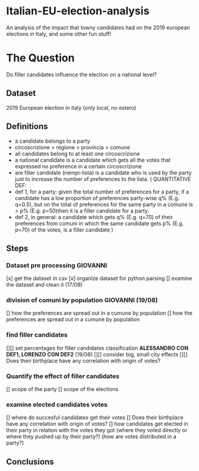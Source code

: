 # Italian-EU-election-analysis
An analysis of the impact that towny candidates had on the 2019 european elections in Italy, and some other fun stuff!

# The Question
Do filler candidates influence the election on a national level?

## Dataset
2019 European election in italy (only local, no estero)

## Definitions
- a candidate belongs to a party
- circoscrizione > regione > provincia > comune
- all candidates belong to at least one circoscrizione
- a national candidate is a candidate which gets all the votes that expressed no preference in a certain circoscrizione
- are filler candidate (riempi-lista) is a candidate who is used by the party just to increase the number of preferences to the lista.
(
QUANTITATIVE DEF:
- def 1, for a party: given the total number of preferences for a party, if a candidate has a low proportion of preferences party-wise q% (E.g. q=0.5),
but on the total of preferences for the same party in a comune is > p% (E.g. p=50)then it is a filler candidate for a party.
- def 2, in general: a candidate which gets q% (E.g. q=70) of their preferences from comuni in which the same candidate gets p% (E.g. p=70) of the votes, is a filler candidate
)

## Steps
### Dataset pre processing __GIOVANNI__
[x] get the dataset in csv
[x] organize dataset for python parsing 
[] examine the dataset and clean it (17/08)

### division of comuni by population __GIOVANNI__ (19/08)
[] how the preferences are spread out in a cumune by population 
[] how the preferences are spread out in a cumune by population

### find filler candidates
[][] set percentages for filler candidates classification __ALESSANDRO CON DEF1,  LORENZO CON DEF2__ (19/08)
[][] consider big, small city effects 
[][] Does their birthplace have any correlation with origin of votes?

### Quantify the effect of filler candidates
[] scope of the party
[] scope of the elections

### examine elected candidates votes
[] where do succesful candidates get their votes 
[] Does their birthplace have any correlation with origin of votes?
[] how candidates get elected in their party in relation with the votes they got 
(where they voted directly or where they pushed up by their party?) 
(how are votes distributed in a party?)

## Conclusions
